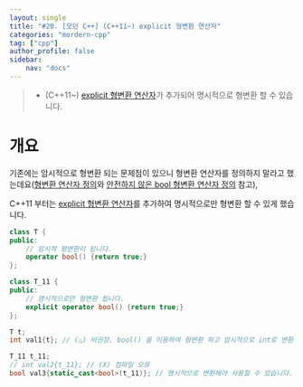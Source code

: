 ```yaml
---
layout: single
title: "#20. [모던 C++] (C++11~) explicit 형변환 연산자"
categories: "mordern-cpp"
tag: ["cpp"]
author_profile: false
sidebar: 
    nav: "docs"
---
```


> * (C++11~) [explicit 형변환 연산자](https://tango1202.github.io/mordern-cpp/mordern-cpp-explicit-conversions/)가 추가되어 명시적으로 형변환 할 수 있습니다.

# 개요

기존에는 암시적으로 형변환 되는 문제점이 있으니 형변환 연산자를 정의하지 말라고 했는데요([형변환 연산자 정의](https://tango1202.github.io/classic-cpp-guide/classic-cpp-guide-conversions/#%ED%98%95%EB%B3%80%ED%99%98-%EC%97%B0%EC%82%B0%EC%9E%90-%EC%A0%95%EC%9D%98)와 [안전하지 않은 bool 형변환 연산자 정의](https://tango1202.github.io/classic-cpp-guide/classic-cpp-guide-conversions/#%EC%95%88%EC%A0%84%ED%95%98%EC%A7%80-%EC%95%8A%EC%9D%80-bool-%ED%98%95%EB%B3%80%ED%99%98-%EC%97%B0%EC%82%B0%EC%9E%90-%EC%A0%95%EC%9D%98) 참고), 

C++11 부터는 [explicit 형변환 연산자](https://tango1202.github.io/mordern-cpp/mordern-cpp-explicit-conversions/)를 추가하여 명시적으로만 형변환 할 수 있게 했습니다.

```cpp
class T {
public:
    // 암시적 형변환이 됩니다.
    operator bool() {return true;}
};

class T_11 {
public:
    // 명시적으로만 형변환 됩니다.
    explicit operator bool() {return true;} 
};

T t;
int val1{t}; // (△) 비권장. bool() 을 이용하여 형변환 하고 암시적으로 int로 변환합니다.

T_11 t_11;
// int val2{t_11}; // (X) 컴파일 오류
bool val3{static_cast<bool>(t_11)}; // 명시적으로 변환해야 사용할 수 있습니다.
```